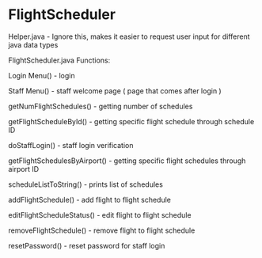 # FlightScheduler


Helper.java - Ignore this, makes it easier to request user input for different java data types




FlightScheduler.java Functions:

Login Menu() - login

Staff Menu() - staff welcome page ( page that comes after login )

getNumFlightSchedules() - getting number of schedules

getFlightScheduleById() - getting specific flight schedule through schedule ID

doStaffLogin() - staff login verification

getFlightSchedulesByAirport() - getting specific flight schedules through airport ID

scheduleListToString() - prints list of schedules

addFlightSchedule() - add flight to flight schedule

editFlightScheduleStatus() - edit flight to flight schedule

removeFlightSchedule() - remove flight to flight schedule

resetPassword() - reset password for staff login
